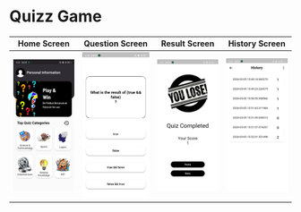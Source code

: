 # Quizz Game

| Home Screen                         | Question Screen                     | Result Screen                       | History Screen                      |
| ----------------------------------- | ----------------------------------- | ----------------------------------- | ----------------------------------- |
| ![Home_Screen](Sreenshot1.jpg)      | ![Question_Screen](Screenshot4.jpg) | ![History_screen](Screenshot3.jpg)  | ![Question_Screen](Screenshot2.jpg) |


